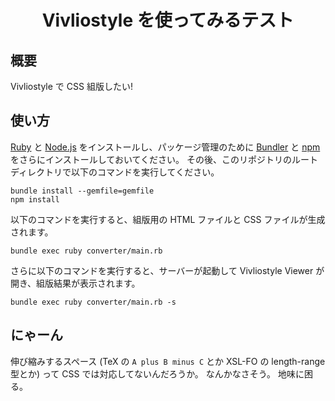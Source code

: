 <div align="center">
<h1>Vivliostyle を使ってみるテスト</h1>
</div>


## 概要
Vivliostyle で CSS 組版したい!

## 使い方
[Ruby](https://www.ruby-lang.org/ja/) と [Node.js](https://nodejs.org/ja/) をインストールし、パッケージ管理のために [Bundler](https://bundler.io/) と [npm](https://www.npmjs.com/) をさらにインストールしておいてください。
その後、このリポジトリのルートディレクトリで以下のコマンドを実行してください。
```
bundle install --gemfile=gemfile
npm install
```

以下のコマンドを実行すると、組版用の HTML ファイルと CSS ファイルが生成されます。
```
bundle exec ruby converter/main.rb
```
さらに以下のコマンドを実行すると、サーバーが起動して Vivliostyle Viewer が開き、組版結果が表示されます。
```
bundle exec ruby converter/main.rb -s
```

## にゃーん
伸び縮みするスペース (TeX の `A plus B minus C` とか XSL-FO の length-range 型とか) って CSS では対応してないんだろうか。
なんかなさそう。
地味に困る。